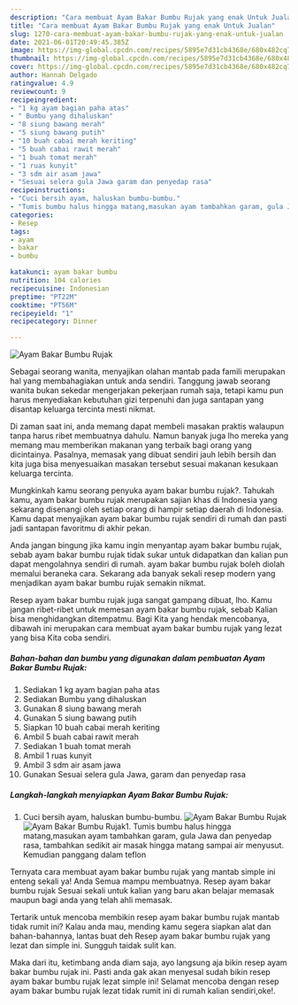```yaml
---
description: "Cara membuat Ayam Bakar Bumbu Rujak yang enak Untuk Jualan"
title: "Cara membuat Ayam Bakar Bumbu Rujak yang enak Untuk Jualan"
slug: 1270-cara-membuat-ayam-bakar-bumbu-rujak-yang-enak-untuk-jualan
date: 2021-06-01T20:49:45.385Z
image: https://img-global.cpcdn.com/recipes/5895e7d31cb4368e/680x482cq70/ayam-bakar-bumbu-rujak-foto-resep-utama.jpg
thumbnail: https://img-global.cpcdn.com/recipes/5895e7d31cb4368e/680x482cq70/ayam-bakar-bumbu-rujak-foto-resep-utama.jpg
cover: https://img-global.cpcdn.com/recipes/5895e7d31cb4368e/680x482cq70/ayam-bakar-bumbu-rujak-foto-resep-utama.jpg
author: Hannah Delgado
ratingvalue: 4.9
reviewcount: 9
recipeingredient:
- "1 kg ayam bagian paha atas"
- " Bumbu yang dihaluskan"
- "8 siung bawang merah"
- "5 siung bawang putih"
- "10 buah cabai merah keriting"
- "5 buah cabai rawit merah"
- "1 buah tomat merah"
- "1 ruas kunyit"
- "3 sdm air asam jawa"
- "Sesuai selera gula Jawa garam dan penyedap rasa"
recipeinstructions:
- "Cuci bersih ayam, haluskan bumbu-bumbu."
- "Tumis bumbu halus hingga matang,masukan ayam tambahkan garam, gula Jawa dan penyedap rasa, tambahkan sedikit air masak hingga matang sampai air menyusut. Kemudian panggang dalam teflon"
categories:
- Resep
tags:
- ayam
- bakar
- bumbu

katakunci: ayam bakar bumbu 
nutrition: 104 calories
recipecuisine: Indonesian
preptime: "PT22M"
cooktime: "PT56M"
recipeyield: "1"
recipecategory: Dinner

---
```



![Ayam Bakar Bumbu Rujak](https://img-global.cpcdn.com/recipes/5895e7d31cb4368e/680x482cq70/ayam-bakar-bumbu-rujak-foto-resep-utama.jpg)

Sebagai seorang wanita, menyajikan olahan mantab pada famili merupakan hal yang membahagiakan untuk anda sendiri. Tanggung jawab seorang  wanita bukan sekedar mengerjakan pekerjaan rumah saja, tetapi kamu pun harus menyediakan kebutuhan gizi terpenuhi dan juga santapan yang disantap keluarga tercinta mesti nikmat.

Di zaman  saat ini, anda memang dapat membeli masakan praktis walaupun tanpa harus ribet membuatnya dahulu. Namun banyak juga lho mereka yang memang mau memberikan makanan yang terbaik bagi orang yang dicintainya. Pasalnya, memasak yang dibuat sendiri jauh lebih bersih dan kita juga bisa menyesuaikan masakan tersebut sesuai makanan kesukaan keluarga tercinta. 



Mungkinkah kamu seorang penyuka ayam bakar bumbu rujak?. Tahukah kamu, ayam bakar bumbu rujak merupakan sajian khas di Indonesia yang sekarang disenangi oleh setiap orang di hampir setiap daerah di Indonesia. Kamu dapat menyajikan ayam bakar bumbu rujak sendiri di rumah dan pasti jadi santapan favoritmu di akhir pekan.

Anda jangan bingung jika kamu ingin menyantap ayam bakar bumbu rujak, sebab ayam bakar bumbu rujak tidak sukar untuk didapatkan dan kalian pun dapat mengolahnya sendiri di rumah. ayam bakar bumbu rujak boleh diolah memalui beraneka cara. Sekarang ada banyak sekali resep modern yang menjadikan ayam bakar bumbu rujak semakin nikmat.

Resep ayam bakar bumbu rujak juga sangat gampang dibuat, lho. Kamu jangan ribet-ribet untuk memesan ayam bakar bumbu rujak, sebab Kalian bisa menghidangkan ditempatmu. Bagi Kita yang hendak mencobanya, dibawah ini merupakan cara membuat ayam bakar bumbu rujak yang lezat yang bisa Kita coba sendiri.

<!--inarticleads1-->

##### Bahan-bahan dan bumbu yang digunakan dalam pembuatan Ayam Bakar Bumbu Rujak:

1. Sediakan 1 kg ayam bagian paha atas
1. Sediakan  Bumbu yang dihaluskan
1. Gunakan 8 siung bawang merah
1. Gunakan 5 siung bawang putih
1. Siapkan 10 buah cabai merah keriting
1. Ambil 5 buah cabai rawit merah
1. Sediakan 1 buah tomat merah
1. Ambil 1 ruas kunyit
1. Ambil 3 sdm air asam jawa
1. Gunakan Sesuai selera gula Jawa, garam dan penyedap rasa




<!--inarticleads2-->

##### Langkah-langkah menyiapkan Ayam Bakar Bumbu Rujak:

1. Cuci bersih ayam, haluskan bumbu-bumbu.
<img src="https://img-global.cpcdn.com/steps/9d820c5b5dce6c4e/160x128cq70/ayam-bakar-bumbu-rujak-langkah-memasak-1-foto.jpg" alt="Ayam Bakar Bumbu Rujak"><img src="https://img-global.cpcdn.com/steps/625da66585a6c09a/160x128cq70/ayam-bakar-bumbu-rujak-langkah-memasak-1-foto.jpg" alt="Ayam Bakar Bumbu Rujak">1. Tumis bumbu halus hingga matang,masukan ayam tambahkan garam, gula Jawa dan penyedap rasa, tambahkan sedikit air masak hingga matang sampai air menyusut. Kemudian panggang dalam teflon




Ternyata cara membuat ayam bakar bumbu rujak yang mantab simple ini enteng sekali ya! Anda Semua mampu membuatnya. Resep ayam bakar bumbu rujak Sesuai sekali untuk kalian yang baru akan belajar memasak maupun bagi anda yang telah ahli memasak.

Tertarik untuk mencoba membikin resep ayam bakar bumbu rujak mantab tidak rumit ini? Kalau anda mau, mending kamu segera siapkan alat dan bahan-bahannya, lantas buat deh Resep ayam bakar bumbu rujak yang lezat dan simple ini. Sungguh taidak sulit kan. 

Maka dari itu, ketimbang anda diam saja, ayo langsung aja bikin resep ayam bakar bumbu rujak ini. Pasti anda gak akan menyesal sudah bikin resep ayam bakar bumbu rujak lezat simple ini! Selamat mencoba dengan resep ayam bakar bumbu rujak lezat tidak rumit ini di rumah kalian sendiri,oke!.

